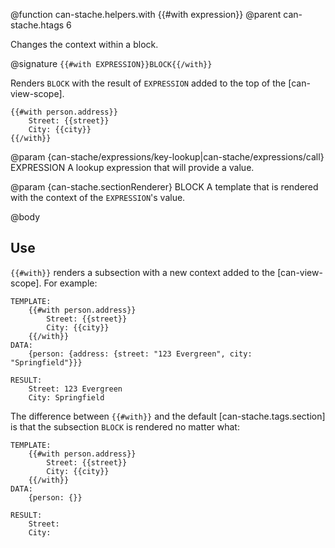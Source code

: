 @function can-stache.helpers.with {{#with expression}}
@parent can-stache.htags 6

Changes the context within a block.

@signature `{{#with EXPRESSION}}BLOCK{{/with}}`

Renders `BLOCK` with the result of `EXPRESSION` added to the top of the [can-view-scope].

```
{{#with person.address}}
	Street: {{street}}
	City: {{city}}
{{/with}}
```

@param {can-stache/expressions/key-lookup|can-stache/expressions/call} EXPRESSION A lookup expression that will provide a value.

@param {can-stache.sectionRenderer} BLOCK A template that is rendered
with the context of the `EXPRESSION`'s value.

@body

## Use

`{{#with}}` renders a subsection with a new context added to the [can-view-scope].
For example:

```
TEMPLATE:
	{{#with person.address}}
		Street: {{street}}
		City: {{city}}
	{{/with}}
DATA:
	{person: {address: {street: "123 Evergreen", city: "Springfield"}}}

RESULT:
	Street: 123 Evergreen
	City: Springfield
```

The difference between `{{#with}}` and the default [can-stache.tags.section]
is that the subsection `BLOCK` is rendered no matter what:

```
TEMPLATE:
	{{#with person.address}}
		Street: {{street}}
		City: {{city}}
	{{/with}}
DATA:
	{person: {}}

RESULT:
	Street:
	City:
```
